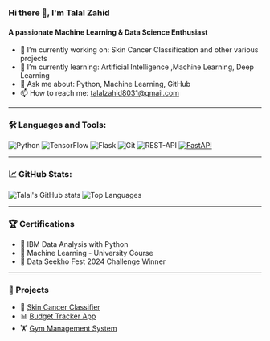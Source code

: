 ### Hi there 👋, I'm Talal Zahid
#### A passionate Machine Learning & Data Science Enthusiast

- 🔭 I’m currently working on: Skin Cancer Classification and other various projects
- 🌱 I’m currently learning: Artificial Intelligence ,Machine Learning, Deep Learning
- 💬 Ask me about: Python, Machine Learning, GitHub
- 📫 How to reach me: talalzahid8031@gmail.com

---

### 🛠️ Languages and Tools:
![Python](https://img.shields.io/badge/Python-3670A0?style=for-the-badge&logo=python&logoColor=ffdd54)
![TensorFlow](https://img.shields.io/badge/TensorFlow-FF6F00?style=for-the-badge&logo=tensorflow&logoColor=white)
![Flask](https://img.shields.io/badge/Flask-FFFFFF?style=for-the-badge&logo=flask&logoColor=red)
![Git](https://img.shields.io/badge/Git-F05032?style=for-the-badge&logo=git&logoColor=white)
![REST-API](https://img.shields.io/badge/REST_API-gray?style=for-the-badge&logo=rest&logoColor=black)
[![FastAPI](https://img.shields.io/badge/FastAPI-009688?style=for-the-badge&logo=fastapi&logoColor=white)](https://fastapi.tiangolo.com/)




---

### 📈 GitHub Stats:
![Talal's GitHub stats](https://github-readme-stats.vercel.app/api?username=TalalZahid&show_icons=true&theme=tokyonight)
![Top Languages](https://github-readme-stats.vercel.app/api/top-langs/?username=TalalZahid&layout=compact&theme=tokyonight)

---

### 🏆 Certifications
- 🧠 IBM Data Analysis with Python
- 🔬 Machine Learning - University Course
- 🧪 Data Seekho Fest 2024 Challenge Winner

---

### 📎 Projects
- 💼 [Skin Cancer Classifier](https://github.com/TalalZahid/SkinCancer-ML)
- 📊 [Budget Tracker App](https://github.com/TalalZahid/Budget-Tracker)
- 🏋️ [Gym Management System](https://github.com/TalalZahid/Gym-Management)

